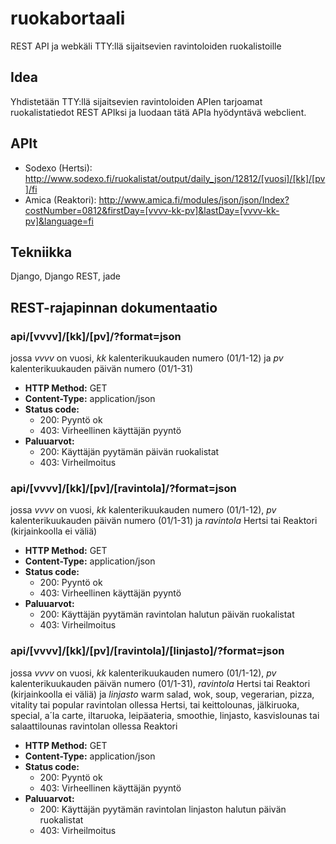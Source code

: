 # ruokabortaali
REST API ja webkäli TTY:llä sijaitsevien ravintoloiden ruokalistoille

## Idea
Yhdistetään TTY:llä sijaitsevien ravintoloiden APIen tarjoamat ruokalistatiedot REST APIksi ja luodaan tätä APIa hyödyntävä webclient.

## APIt
* Sodexo (Hertsi): http://www.sodexo.fi/ruokalistat/output/daily_json/12812/[vuosi]/[kk]/[pv]/fi
* Amica (Reaktori): http://www.amica.fi/modules/json/json/Index?costNumber=0812&firstDay=[vvvv-kk-pv]&lastDay=[vvvv-kk-pv]&language=fi

## Tekniikka
Django, Django REST, jade

## REST-rajapinnan dokumentaatio

### api/[vvvv]/[kk]/[pv]/?format=json
jossa *vvvv* on vuosi, *kk* kalenterikuukauden numero (01/1-12) ja *pv* kalenterikuukauden päivän numero (01/1-31)
* **HTTP Method:** GET
* **Content-Type:** application/json
* **Status code:**
  * 200: Pyyntö ok
  * 403: Virheellinen käyttäjän pyyntö
* **Paluuarvot:**
  * 200: Käyttäjän pyytämän päivän ruokalistat
  * 403: Virheilmoitus

### api/[vvvv]/[kk]/[pv]/[ravintola]/?format=json
jossa *vvvv* on vuosi, *kk* kalenterikuukauden numero (01/1-12), *pv* kalenterikuukauden päivän numero (01/1-31) ja *ravintola* Hertsi tai Reaktori (kirjainkoolla ei väliä)
* **HTTP Method:** GET
* **Content-Type:** application/json
* **Status code:**
  * 200: Pyyntö ok
  * 403: Virheellinen käyttäjän pyyntö
* **Paluuarvot:**
  * 200: Käyttäjän pyytämän ravintolan halutun päivän ruokalistat
  * 403: Virheilmoitus

### api/[vvvv]/[kk]/[pv]/[ravintola]/[linjasto]/?format=json
jossa *vvvv* on vuosi, *kk* kalenterikuukauden numero (01/1-12), *pv* kalenterikuukauden päivän numero (01/1-31), *ravintola* Hertsi tai Reaktori (kirjainkoolla ei väliä) ja *linjasto* warm salad, wok, soup, vegerarian, pizza, vitality tai popular ravintolan ollessa Hertsi, tai keittolounas, jälkiruoka, special, a´la carte, iltaruoka, leipäateria, smoothie, linjasto, kasvislounas tai salaattilounas ravintolan ollessa Reaktori
* **HTTP Method:** GET
* **Content-Type:** application/json
* **Status code:**
  * 200: Pyyntö ok
  * 403: Virheellinen käyttäjän pyyntö
* **Paluuarvot:**
  * 200: Käyttäjän pyytämän ravintolan linjaston halutun päivän ruokalistat
  * 403: Virheilmoitus
